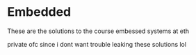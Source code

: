 # Embedded

These are the solutions to the course embessed systems at eth

private ofc since i dont want trouble leaking these solutions lol
